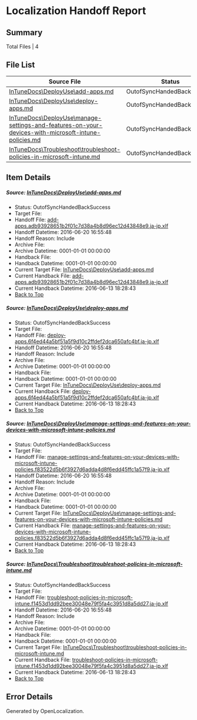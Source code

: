 # <a name='report-top'></a> Localization Handoff Report

## Summary
 Total Files | 4

## File List
 Source File | Status | Details 
 ----------- | ------ | ------- 
 [InTuneDocs\DeployUse\add-apps.md](https://github.com/Microsoft/IntuneDocs-pr/blob/f85e91b985d9d30c71dff9e0d910293354fc40b7/InTuneDocs/DeployUse/add-apps.md) | OutofSyncHandedBackSuccess | [Details](#119a795697feb0cdbc2b93293cd66df7e77147cf12)
 [InTuneDocs\DeployUse\deploy-apps.md](https://github.com/Microsoft/IntuneDocs-pr/blob/e6b995118e66fd146a68b49ce4decdcbd1fe3572/InTuneDocs/DeployUse/deploy-apps.md) | OutofSyncHandedBackSuccess | [Details](#a68cb85602bd585539147c7d7d38c0d906f2b1f734)
 [InTuneDocs\DeployUse\manage-settings-and-features-on-your-devices-with-microsoft-intune-policies.md](https://github.com/Microsoft/IntuneDocs-pr/blob/ac3417781df0a5b092a70620aa7343849b1e8c82/InTuneDocs/DeployUse/manage-settings-and-features-on-your-devices-with-microsoft-intune-policies.md) | OutofSyncHandedBackSuccess | [Details](#d9504716817a753a87aa2f69884b5931731a7e2e73)
 [InTuneDocs\Troubleshoot\troubleshoot-policies-in-microsoft-intune.md](https://github.com/Microsoft/IntuneDocs-pr/blob/ac3417781df0a5b092a70620aa7343849b1e8c82/InTuneDocs/Troubleshoot/troubleshoot-policies-in-microsoft-intune.md) | OutofSyncHandedBackSuccess | [Details](#3ac6b06b7eb85503786b4d8b0b9bd2a30d2a15e61149)

## Item Details
##### <a name='119a795697feb0cdbc2b93293cd66df7e77147cf12'></a> Source: [InTuneDocs\DeployUse\add-apps.md](https://github.com/Microsoft/IntuneDocs-pr/blob/f85e91b985d9d30c71dff9e0d910293354fc40b7/InTuneDocs/DeployUse/add-apps.md)
* Status: OutofSyncHandedBackSuccess
* Target File: 
* Handoff File: [add-apps.adb93928651b2f01c7d38a4b8d96ec12d43848e9.ja-jp.xlf](https://github.com/Microsoft/EM.handoff/blob/9339b40807842b9757aa28835c7b63ce3de5a084/ol-handoff/Microsoft/IntuneDocs-pr.ja-jp/master/add-apps.adb93928651b2f01c7d38a4b8d96ec12d43848e9.ja-jp.xlf)
* Handoff Datetime: 2016-06-20 16:55:48
* Handoff Reason: Include
* Archive File: 
* Archive Datetime: 0001-01-01 00:00:00
* Handback File: 
* Handback Datetime: 0001-01-01 00:00:00
* Current Target File: [InTuneDocs\DeployUse\add-apps.md](https://github.com/Microsoft/IntuneDocs-pr.ja-jp/blob/623a1c585a7a11ad0310fcfe0388b7b60dfc6966/InTuneDocs/DeployUse/add-apps.md)
* Current Handback File: [add-apps.adb93928651b2f01c7d38a4b8d96ec12d43848e9.ja-jp.xlf](https://github.com/Microsoft/EM.handback/blob/3712e8c1a873f075210b7243419268057630eac8/ol-handback/Microsoft/IntuneDocs-pr.ja-jp/master/add-apps.adb93928651b2f01c7d38a4b8d96ec12d43848e9.ja-jp.xlf)
* Current Handback Datetime: 2016-06-13 18:28:43
* [Back to Top](#report-top)

##### <a name='a68cb85602bd585539147c7d7d38c0d906f2b1f734'></a> Source: [InTuneDocs\DeployUse\deploy-apps.md](https://github.com/Microsoft/IntuneDocs-pr/blob/e6b995118e66fd146a68b49ce4decdcbd1fe3572/InTuneDocs/DeployUse/deploy-apps.md)
* Status: OutofSyncHandedBackSuccess
* Target File: 
* Handoff File: [deploy-apps.6f4ed44a5bf51a5f9d10c2ffdef2dca650afc4bf.ja-jp.xlf](https://github.com/Microsoft/EM.handoff/blob/9339b40807842b9757aa28835c7b63ce3de5a084/ol-handoff/Microsoft/IntuneDocs-pr.ja-jp/master/deploy-apps.6f4ed44a5bf51a5f9d10c2ffdef2dca650afc4bf.ja-jp.xlf)
* Handoff Datetime: 2016-06-20 16:55:48
* Handoff Reason: Include
* Archive File: 
* Archive Datetime: 0001-01-01 00:00:00
* Handback File: 
* Handback Datetime: 0001-01-01 00:00:00
* Current Target File: [InTuneDocs\DeployUse\deploy-apps.md](https://github.com/Microsoft/IntuneDocs-pr.ja-jp/blob/623a1c585a7a11ad0310fcfe0388b7b60dfc6966/InTuneDocs/DeployUse/deploy-apps.md)
* Current Handback File: [deploy-apps.6f4ed44a5bf51a5f9d10c2ffdef2dca650afc4bf.ja-jp.xlf](https://github.com/Microsoft/EM.handback/blob/3712e8c1a873f075210b7243419268057630eac8/ol-handback/Microsoft/IntuneDocs-pr.ja-jp/master/deploy-apps.6f4ed44a5bf51a5f9d10c2ffdef2dca650afc4bf.ja-jp.xlf)
* Current Handback Datetime: 2016-06-13 18:28:43
* [Back to Top](#report-top)

##### <a name='d9504716817a753a87aa2f69884b5931731a7e2e73'></a> Source: [InTuneDocs\DeployUse\manage-settings-and-features-on-your-devices-with-microsoft-intune-policies.md](https://github.com/Microsoft/IntuneDocs-pr/blob/ac3417781df0a5b092a70620aa7343849b1e8c82/InTuneDocs/DeployUse/manage-settings-and-features-on-your-devices-with-microsoft-intune-policies.md)
* Status: OutofSyncHandedBackSuccess
* Target File: 
* Handoff File: [manage-settings-and-features-on-your-devices-with-microsoft-intune-policies.f83522d5b6f3927d6adda4d8f6edd45ffc1a57f9.ja-jp.xlf](https://github.com/Microsoft/EM.handoff/blob/9339b40807842b9757aa28835c7b63ce3de5a084/ol-handoff/Microsoft/IntuneDocs-pr.ja-jp/master/manage-settings-and-features-on-your-devices-with-microsoft-intune-policies.f83522d5b6f3927d6adda4d8f6edd45ffc1a57f9.ja-jp.xlf)
* Handoff Datetime: 2016-06-20 16:55:48
* Handoff Reason: Include
* Archive File: 
* Archive Datetime: 0001-01-01 00:00:00
* Handback File: 
* Handback Datetime: 0001-01-01 00:00:00
* Current Target File: [InTuneDocs\DeployUse\manage-settings-and-features-on-your-devices-with-microsoft-intune-policies.md](https://github.com/Microsoft/IntuneDocs-pr.ja-jp/blob/623a1c585a7a11ad0310fcfe0388b7b60dfc6966/InTuneDocs/DeployUse/manage-settings-and-features-on-your-devices-with-microsoft-intune-policies.md)
* Current Handback File: [manage-settings-and-features-on-your-devices-with-microsoft-intune-policies.f83522d5b6f3927d6adda4d8f6edd45ffc1a57f9.ja-jp.xlf](https://github.com/Microsoft/EM.handback/blob/3712e8c1a873f075210b7243419268057630eac8/ol-handback/Microsoft/IntuneDocs-pr.ja-jp/master/manage-settings-and-features-on-your-devices-with-microsoft-intune-policies.f83522d5b6f3927d6adda4d8f6edd45ffc1a57f9.ja-jp.xlf)
* Current Handback Datetime: 2016-06-13 18:28:43
* [Back to Top](#report-top)

##### <a name='3ac6b06b7eb85503786b4d8b0b9bd2a30d2a15e61149'></a> Source: [InTuneDocs\Troubleshoot\troubleshoot-policies-in-microsoft-intune.md](https://github.com/Microsoft/IntuneDocs-pr/blob/ac3417781df0a5b092a70620aa7343849b1e8c82/InTuneDocs/Troubleshoot/troubleshoot-policies-in-microsoft-intune.md)
* Status: OutofSyncHandedBackSuccess
* Target File: 
* Handoff File: [troubleshoot-policies-in-microsoft-intune.f1453d1dd92bee30048e79f5fa4c3951d8a5dd27.ja-jp.xlf](https://github.com/Microsoft/EM.handoff/blob/9339b40807842b9757aa28835c7b63ce3de5a084/ol-handoff/Microsoft/IntuneDocs-pr.ja-jp/master/troubleshoot-policies-in-microsoft-intune.f1453d1dd92bee30048e79f5fa4c3951d8a5dd27.ja-jp.xlf)
* Handoff Datetime: 2016-06-20 16:55:48
* Handoff Reason: Include
* Archive File: 
* Archive Datetime: 0001-01-01 00:00:00
* Handback File: 
* Handback Datetime: 0001-01-01 00:00:00
* Current Target File: [InTuneDocs\Troubleshoot\troubleshoot-policies-in-microsoft-intune.md](https://github.com/Microsoft/IntuneDocs-pr.ja-jp/blob/623a1c585a7a11ad0310fcfe0388b7b60dfc6966/InTuneDocs/Troubleshoot/troubleshoot-policies-in-microsoft-intune.md)
* Current Handback File: [troubleshoot-policies-in-microsoft-intune.f1453d1dd92bee30048e79f5fa4c3951d8a5dd27.ja-jp.xlf](https://github.com/Microsoft/EM.handback/blob/3712e8c1a873f075210b7243419268057630eac8/ol-handback/Microsoft/IntuneDocs-pr.ja-jp/master/troubleshoot-policies-in-microsoft-intune.f1453d1dd92bee30048e79f5fa4c3951d8a5dd27.ja-jp.xlf)
* Current Handback Datetime: 2016-06-13 18:28:43
* [Back to Top](#report-top)


## Error Details

Generated by OpenLocalization.
